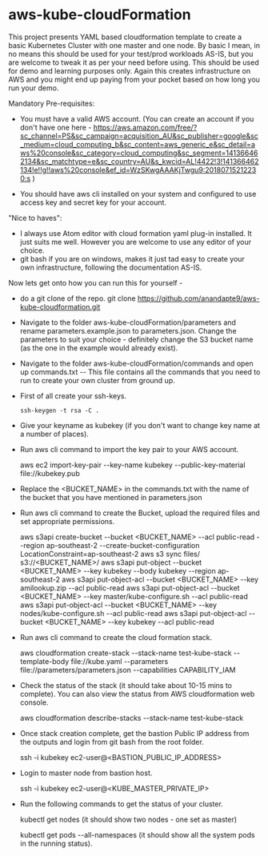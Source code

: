 # aws-kube-cloudFormation

This project presents YAML based cloudformation template to create a basic Kubernetes Cluster with one master and one node. By basic I mean, in no means this should be used for your test/prod workloads AS-IS, but you are welcome to tweak it as per your need before using. This should be used for demo and learning purposes only. Again this creates infrastructure on AWS and you might end up paying from your pocket based on how long you run your demo.

Mandatory Pre-requisites:
- You must have a valid AWS account. (You can create an account if you don't have one here - https://aws.amazon.com/free/?sc_channel=PS&sc_campaign=acquisition_AU&sc_publisher=google&sc_medium=cloud_computing_b&sc_content=aws_generic_e&sc_detail=aws%20console&sc_category=cloud_computing&sc_segment=141366462134&sc_matchtype=e&sc_country=AU&s_kwcid=AL!4422!3!141366462134!e!!g!!aws%20console&ef_id=WzSKwgAAAKjTwgu9:20180715212230:s )

- You should have aws cli installed on your system and configured to use access key and secret key for your account.

"Nice to haves":
- I always use Atom editor with cloud formation yaml plug-in installed. It just suits me well. However you are welcome to use any editor of your choice.
- git bash if you are on windows, makes it just tad easy to create your own infrastructure, following the documentation AS-IS.

Now lets get onto how you can run this for yourself -

- do a git clone of the repo. git clone https://github.com/anandapte9/aws-kube-cloudformation.git
- Navigate to the folder aws-kube-cloudFormation/parameters and rename parameters.example.json to parameters.json. Change the parameters to suit your choice - definitely change the S3 bucket name (as the one in the example would already exist).
- Navigate to the folder aws-kube-cloudFormation/commands and open up commands.txt -- This file contains all the commands that you need to run to create your own cluster from ground up.
- First of all create your ssh-keys.

      ssh-keygen -t rsa -C .

- Give your keyname as kubekey (if you don't want to change key name at a number of places).
- Run aws cli command to import the key pair to your AWS account.

     aws ec2 import-key-pair --key-name kubekey --public-key-material file://kubekey.pub

- Replace the <BUCKET_NAME> in the commands.txt with the name of the bucket that you have mentioned in parameters.json
- Run aws cli command to create the Bucket, upload the required files and set appropriate permissions.

    aws s3api create-bucket --bucket <BUCKET_NAME> --acl public-read --region ap-southeast-2 --create-bucket-configuration LocationConstraint=ap-southeast-2
    aws s3 sync files/ s3://<BUCKET_NAME>/
    aws s3api put-object --bucket <BUCKET_NAME> --key kubekey --body kubekey --region ap-southeast-2
    aws s3api put-object-acl --bucket <BUCKET_NAME> --key amilookup.zip --acl public-read
    aws s3api put-object-acl --bucket <BUCKET_NAME> --key master/kube-configure.sh --acl public-read
    aws s3api put-object-acl --bucket <BUCKET_NAME> --key nodes/kube-configure.sh --acl public-read
    aws s3api put-object-acl --bucket <BUCKET_NAME> --key kubekey --acl public-read

- Run aws cli command to create the cloud formation stack.

    aws cloudformation create-stack --stack-name test-kube-stack --template-body file://kube.yaml --parameters file://parameters/parameters.json --capabilities CAPABILITY_IAM

- Check the status of the stack (it should take about 10-15 mins to complete). You can also view the status from AWS cloudformation web console.

    aws cloudformation describe-stacks --stack-name test-kube-stack

- Once stack creation complete, get the bastion Public IP address from the outputs and login from git bash from the root folder.

    ssh -i kubekey ec2-user@<BASTION_PUBLIC_IP_ADDRESS>

- Login to master node from bastion host.

   ssh -i kubekey ec2-user@<KUBE_MASTER_PRIVATE_IP>

- Run the following commands to get the status of your cluster.

   kubectl get nodes (it should show two nodes - one set as master)

   kubectl get pods --all-namespaces (it should show all the system pods in the running status).
